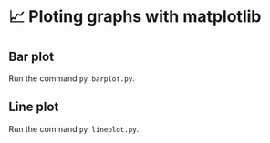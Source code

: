 # 📈 Ploting graphs with matplotlib

## Bar plot

Run the command `py barplot.py`.

## Line plot

Run the command `py lineplot.py`.
